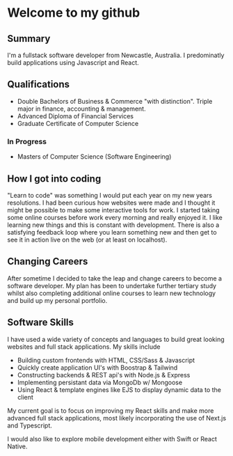 # Welcome to my github

## Summary

I'm a fullstack software developer from Newcastle, Australia. I predominatly build applications using Javascript and React.

## Qualifications

- Double Bachelors of Business & Commerce "with distinction". Triple major in finance, accounting & management.
- Advanced Diploma of Financial Services
- Graduate Certificate of Computer Science

### In Progress
- Masters of Computer Science (Software Engineering)

## How I got into coding

"Learn to code" was something I would put each year on my new years resolutions. I had been curious how websites were made and I thought it might be possible to make some interactive tools for work. I started taking some online courses before work every morning and really enjoyed it. I like learning new things and this is constant with development. There is also a satisfying feedback loop where you learn something new and then get to see it in action live on the web (or at least on localhost).

## Changing Careers

After sometime I decided to take the leap and change careers to become a software developer. My plan has been to undertake further tertiary study whilst also  completing additional online courses to learn new technology and build up my personal portfolio. 

## Software Skills

I have used a wide variety of concepts and languages to build great looking websites and full stack applications. My skills include

- Building custom frontends with HTML, CSS/Sass & Javascript
- Quickly create application UI's with Boostrap & Tailwind
- Constructing backends & REST api's with Node.js & Express
- Implementing persistant data via MongoDb w/ Mongoose
- Using React & template engines like EJS to display dynamic data to the client

My current goal is to focus on improving my React skills and make more advanced full stack applications, most likely incorporating the use of Next.js and Typescript. 

I would also like to explore mobile development either with Swift or React Native.

